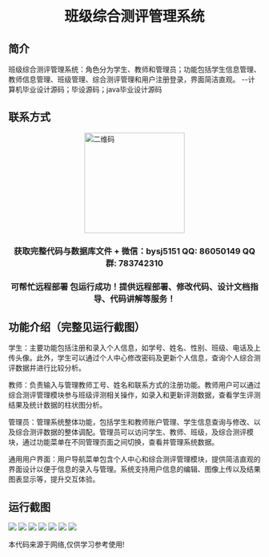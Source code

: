 <p><h1 align="center">班级综合测评管理系统</h1></p>

## 简介
班级综合测评管理系统：角色分为学生、教师和管理员；功能包括学生信息管理、教师信息管理、班级管理、综合测评管理和用户注册登录，界面简洁直观。    --计算机毕业设计源码；毕设源码；java毕业设计源码


## 联系方式
<img src="https://bs-1329754181.cos.ap-shanghai.myqcloud.com/wx.jpg" alt="二维码" style="display: block; margin: 0 auto;" width="200px">
<p><h3 align="center">获取完整代码与数据库文件 + 微信：bysj5151 QQ: 86050149 QQ群: 783742310</h3></p>
<p><h3 align="center">可帮忙远程部署 包运行成功！提供远程部署、修改代码、设计文档指导、代码讲解等服务！</h3></p>

## 功能介绍（完整见运行截图）
学生：主要功能包括注册和录入个人信息，如学号、姓名、性别、班级、电话及上传头像。此外，学生可以通过个人中心修改密码及更新个人信息，查询个人综合测评数据并进行比较分析。

教师：负责输入与管理教师工号、姓名和联系方式的注册功能。教师用户可以通过综合测评管理模块参与班级评测相关操作，如录入和更新评测数据，查看学生评测结果及统计数据的柱状图分析。

管理员：管理系统整体功能，包括学生和教师账户管理、学生信息查询与修改、以及综合测评数据的整体调配。管理员可以访问学生、教师、班级，及综合测评模块，通过功能菜单在不同管理页面之间切换，查看并管理系统数据。

通用用户界面：用户导航菜单包含个人中心和综合测评管理模块，提供简洁直观的界面设计以便于信息的录入与管理。系统支持用户信息的编辑、图像上传以及结果图表显示等，提升交互体验。


## 运行截图
![](https://bs-1329754181.cos.ap-shanghai.myqcloud.com/spring/ClassEvaluationManagementSystem/img/001.jpg)
![](https://bs-1329754181.cos.ap-shanghai.myqcloud.com/spring/ClassEvaluationManagementSystem/img/002.jpg)
![](https://bs-1329754181.cos.ap-shanghai.myqcloud.com/spring/ClassEvaluationManagementSystem/img/003.jpg)
![](https://bs-1329754181.cos.ap-shanghai.myqcloud.com/spring/ClassEvaluationManagementSystem/img/004.jpg)
![](https://bs-1329754181.cos.ap-shanghai.myqcloud.com/spring/ClassEvaluationManagementSystem/img/005.jpg)
![](https://bs-1329754181.cos.ap-shanghai.myqcloud.com/spring/ClassEvaluationManagementSystem/img/006.jpg)
![](https://bs-1329754181.cos.ap-shanghai.myqcloud.com/spring/ClassEvaluationManagementSystem/img/007.jpg)

<p>本代码来源于网络,仅供学习参考使用!</p>
